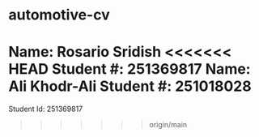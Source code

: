 # automotive-cv
Name: Rosario Sridish
<<<<<<< HEAD
Student #: 251369817
Name: Ali Khodr-Ali
Student #: 251018028
=======
Student Id: 251369817
>>>>>>> origin/main
